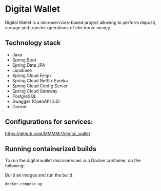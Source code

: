 # Digital Wallet

Digital Wallet is a microservices-based project allowing to perform deposit, storage and transfer operations of electronic money.


## Technology stack
- Java
- Spring Boot
- Spring Data JPA
- Liquibase
- Spring Cloud Feign
- Spring Cloud Netflix Eureka
- Spring Cloud Config Server
- Spring Cloud Gateway
- PostgreSQL 
- Swagger (OpenAPI 3.0) 
- Docker
   
## Configurations for services:

https://github.com/MMMMr1/digital_wallet

## Running containerized builds

To run the digital wallet microservices in a Docker container, do the following:

Build an images and run the build.

```shell
docker-compose up
``` 